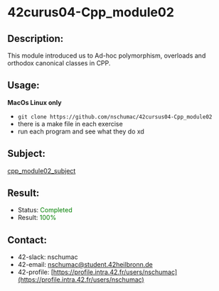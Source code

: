 # 42curus04-Cpp_module02
## Description:
This module introduced us to Ad-hoc polymorphism, overloads and orthodox canonical classes in CPP.

## Usage:
**MacOs Linux only**
- `git clone https://github.com/nschumac/42cursus04-Cpp_module02`
- there is a make file in each exercise
- run each program and see what they do xd

## Subject:
[cpp_module02_subject](https://github.com/nschumac/42cursus04-Cpp_module00/blob/main/subject/cpp_module02-en.pdf)

## Result:
- Status: <span style="color:green">Completed</span>
- Result: <span style="color:green">100%</span>

## Contact:
- 42-slack: nschumac
- 42-email: nschumac@student.42heilbronn.de
- 42-profile: [https://profile.intra.42.fr/users/nschumac](https://profile.intra.42.fr/users/nschumac)
